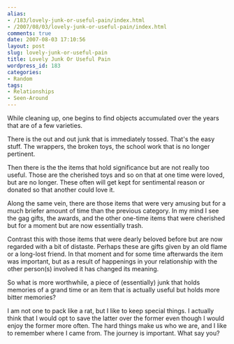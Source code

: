 ```yaml
---
alias:
- /183/lovely-junk-or-useful-pain/index.html
- /2007/08/03/lovely-junk-or-useful-pain/index.html
comments: true
date: 2007-08-03 17:10:56
layout: post
slug: lovely-junk-or-useful-pain
title: Lovely Junk Or Useful Pain
wordpress_id: 183
categories:
- Random
tags:
- Relationships
- Seen-Around
---
```


While cleaning up, one begins to find objects accumulated over the years that are of a few varieties.  

There is the out and out junk that is immediately tossed.  That's the easy stuff.  The wrappers, the broken toys, the school work that is no longer pertinent.  

Then there is the the items that hold significance but are not really too useful.  Those are the cherished toys and so on that at one time were loved, but are no longer.  These often will get kept for sentimental reason or donated so that another could love it.  

Along the same vein, there are those items that were very amusing but for a much briefer amount of time than the previous category.  In my mind I see the gag gifts, the awards, and the other one-time items that were cherished but for a moment but are now essentially trash.

Contrast this with those items that were dearly beloved before but are now regarded with a bit of distaste.  Perhaps these are gifts given by an old flame or a long-lost friend.  In that moment and for some time afterwards the item was important, but as a result of happenings in your relationship with the other person(s) involved it has changed its meaning.

So what is more worthwhile, a piece of (essentially) junk that holds memories of a grand time or an item that is actually useful but holds more bitter memories?  

I am not one to pack like a rat, but I like to keep special things.  I actually think that I would opt to save the latter over the former even though I would enjoy the former more often.  The hard things make us who we are, and I like to remember where I came from.  The journey is important.  What say you?
